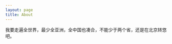 ```yaml
---
layout: page
title: About
---
```


我要走遍全世界，最少全亚洲，全中国也凑合，不能少于两个省，还是在北京转悠吧。

<!-- <ul class="posts">
  <li>
	  weibo:
    <a href="http://weibo.com/beautifularea/" rel="external nofollow" target="_blank" class="muted">@beautifularea</a>
  </li>
</ul> -->


